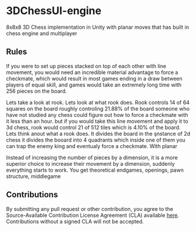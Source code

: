 # 3DChessUI-engine
8x8x8 3D Chess implementation in Unity with planar moves that has built in chess engine and multiplayer


## Rules
If you were to set up pieces stacked on top of each other with line movement, you would need an incredible material advantage to force a checkmate, which would result in most games ending in a draw between players of equal skill, and games would take an extremely long time with 256 pieces on the board.

Lets take a look at rook. Lets look at what rook does. Rook controls 14 of 64 squares on the board roughly controling 21.88% of the board someone who have not studied any chess could figure out how to force a checkmate with it less than an hour. but if you would take this line movement and apply it to 3d chess, rook would control 21 of 512 tiles which is 4.10% of the board. Lets think anout what a rook does. It divides the board in the şnstance of 2d chess it divides the booard into 4 quadrants which inside one of them you can trap the enemy king and eventualy force a checkmate. With planar

Instead of increasing the number of pieces by a dimension, it is a more superior choice to increase their movement by a dimension, suddenly everything starts to work. You get theoretical endgames, openings, pawn structure, middlegame


## Contributions

By submitting any pull request or other contribution, you agree to the Source-Available Contribution License Agreement (CLA) available [here](CLA.txt). Contributions without a signed CLA will not be accepted.
